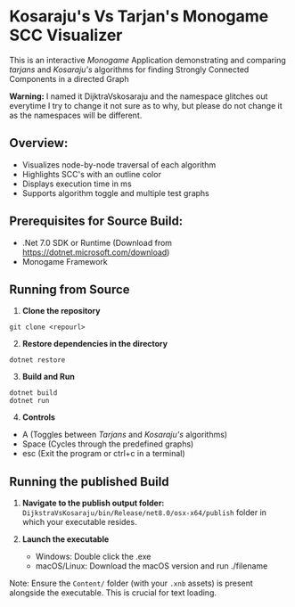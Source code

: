 # Kosaraju's Vs Tarjan's Monogame SCC Visualizer

This is an interactive _Monogame_ Application demonstrating and comparing _tarjans_ and _Kosaraju's_ algorithms for finding Strongly Connected Components in a directed Graph

**Warning:** I named it DijktraVskosaraju and the namespace glitches out everytime I try to change it not sure as to why, but please do not change it as the namespaces will be different.

## Overview:

- Visualizes node-by-node traversal of each algorithm
- Highlights SCC's with an outline color
- Displays execution time in ms
- Supports algorithm toggle and multiple test graphs

## Prerequisites for Source Build:

- .Net 7.0 SDK or Runtime (Download from https://dotnet.microsoft.com/download)
- Monogame Framework

## Running from Source

1. **Clone the repository**

```
git clone <repourl>
```

2. **Restore dependencies in the directory**

```
dotnet restore
```

3. **Build and Run**

```
dotnet build
dotnet run
```

4. **Controls**

- A (Toggles between _Tarjans_ and _Kosaraju's_ algorithms)
- Space (Cycles through the predefined graphs)
- esc (Exit the program or ctrl+c in a terminal)

## Running the published Build

1.  **Navigate to the publish output folder:**
    `DijkstraVsKosaraju/bin/Release/net8.0/osx-x64/publish` folder in which your executable resides.

2.  **Launch the executable**
    - Windows: Double click the .exe
    - macOS/Linux: Download the macOS version and run ./filename

Note:
Ensure the `Content/` folder (with your `.xnb` assets) is present alongside the executable. This is crucial for text loading.
